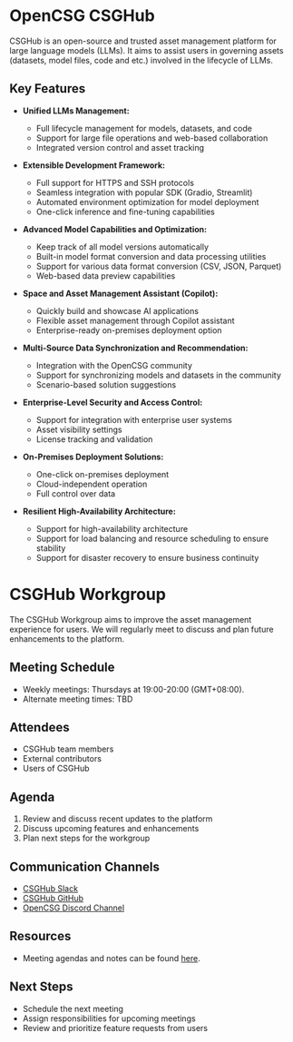 # OpenCSG CSGHub

CSGHub is an open-source and trusted asset management platform for large language models (LLMs). It aims to assist users in governing assets (datasets, model files, code and etc.) involved in the lifecycle of LLMs.

## Key Features

- **Unified LLMs Management:**  
  - Full lifecycle management for models, datasets, and code  
  - Support for large file operations and web-based collaboration  
  - Integrated version control and asset tracking  

- **Extensible Development Framework:**  
  - Full support for HTTPS and SSH protocols  
  - Seamless integration with popular SDK (Gradio, Streamlit)  
  - Automated environment optimization for model deployment  
  - One-click inference and fine-tuning capabilities  

- **Advanced Model Capabilities and Optimization:**  
  - Keep track of all model versions automatically  
  - Built-in model format conversion and data processing utilities  
  - Support for various data format conversion (CSV, JSON, Parquet)  
  - Web-based data preview capabilities  

- **Space and Asset Management Assistant (Copilot):**  
  - Quickly build and showcase AI applications  
  - Flexible asset management through Copilot assistant  
  - Enterprise-ready on-premises deployment option  

- **Multi-Source Data Synchronization and Recommendation:**  
  - Integration with the OpenCSG community  
  - Support for synchronizing models and datasets in the community  
  - Scenario-based solution suggestions  

- **Enterprise-Level Security and Access Control:**  
  - Support for integration with enterprise user systems  
  - Asset visibility settings  
  - License tracking and validation  

- **On-Premises Deployment Solutions:**  
  - One-click on-premises deployment  
  - Cloud-independent operation  
  - Full control over data  

- **Resilient High-Availability Architecture:**  
  - Support for high-availability architecture  
  - Support for load balancing and resource scheduling to ensure stability  
  - Support for disaster recovery to ensure business continuity  

# CSGHub Workgroup

The CSGHub Workgroup aims to improve the asset management experience for users. We will regularly meet to discuss and plan future enhancements to the platform.

## Meeting Schedule

- Weekly meetings: Thursdays at 19:00-20:00 (GMT+08:00).
- Alternate meeting times: TBD

## Attendees

- CSGHub team members
- External contributors
- Users of CSGHub

## Agenda

1. Review and discuss recent updates to the platform
2. Discuss upcoming features and enhancements
3. Plan next steps for the workgroup

## Communication Channels

- [CSGHub Slack](https://join.slack.com/t/opencsghq/shared_invite/zt-2fmtem7hs-s_RmMeoOIoF1qzslql2q~A)
- [CSGHub GitHub](https://github.com/OpenCSGs/csghub)
- [OpenCSG Discord Channel](https://discord.gg/bXnu4C9BkR)

## Resources

- Meeting agendas and notes can be found [here](https://github.com/OpenCSGs/community/tree/main/meetings).

## Next Steps

- Schedule the next meeting
- Assign responsibilities for upcoming meetings
- Review and prioritize feature requests from users

